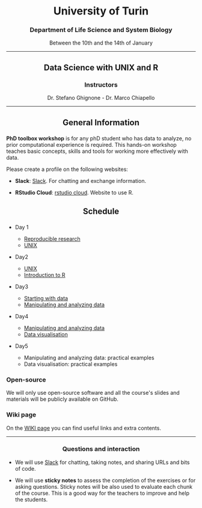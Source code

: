 <center><h1>University of Turin</h1>
<h3>Department of Life Science and System Biology</h3>	
<p>Between the 10th and the 14th of January</p>
</center>

---

<center>
<h2><p>Data Science with UNIX and R</p></h2>
<h3>Instructors</h3>
<p>Dr. Stefano Ghignone - Dr. Marco Chiapello</p>
</center>

---

<center><h2><p>General Information</p></h2></center>


**PhD toolbox workshop** is for any phD student who has data to analyze, no prior computational experience is required. This hands-on workshop teaches basic concepts, skills and tools for working more effectively with data.

Please create a profile on the following websites:

- **Slack**: [Slack](https://phdtoolbox2022.slack.com/). For chatting and exchange information.

- **RStudio Cloud**: [rstudio cloud](https://rstudio.cloud/). Website to use R.

<center><h2><p>Schedule</p></h2></center>

- Day 1

	-  [Reproducible research](https://phd-toolbox-course.github.io/2022_PhD_Toolbox_course/01-RR.html)
	-  [UNIX](https://github.com/PhD-Toolbox-course/2022_PhD_Toolbox_course/blob/master/lessons/02.UNIX.pdf)

- Day2

	-  [UNIX](https://github.com/PhD-Toolbox-course/2022_PhD_Toolbox_course/blob/master/lessons/02.UNIX.pdf)
	-  [Introduction to R](https://datacarpentry.org/R-ecology-lesson/01-intro-to-r.html)


- Day3

	-  [Starting with data](https://datacarpentry.org/R-ecology-lesson/02-starting-with-data.html)
	-  [Manipulating and analyzing data](https://datacarpentry.org/R-ecology-lesson/03-dplyr.html)

- Day4

	-  [Manipulating and analyzing data](https://datacarpentry.org/R-ecology-lesson/03-dplyr.html)
	-  [Data visualisation](https://datacarpentry.org/R-ecology-lesson/04-visualization-ggplot2.html)


- Day5

	-  Manipulating and analyzing data: practical examples
	-  Data visualisation: practical examples


### Open-source

We will only use open-source software and all the course's slides and materials will be publicly available on GitHub.

### Wiki page

On the [WIKI page](https://github.com/PhD-Toolbox-course/2022_PhD_Toolbox_course/wiki/Extra-content) you can find useful links and extra contents.

---

<center><h3><p>Questions and interaction</p></h3></center>

- We will use [Slack](https://phdtoolbox2022.slack.com/) for chatting, taking notes, and sharing URLs and bits of code.

- We will use **sticky notes** to assess the completion of the exercises or for asking questions. Sticky notes will be also used to evaluate each chunk of the course. This is a good way for the teachers to improve and help the students.
